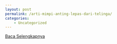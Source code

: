 ```yaml
---
layout: post
permalink: /arti-mimpi-anting-lepas-dari-telinga/
categories:
    - Uncategorized
---
```


[Baca Selengkapnya](/10)
